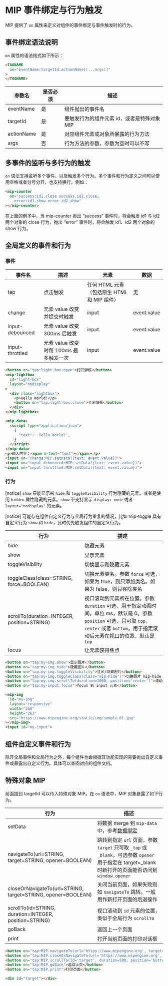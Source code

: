 # MIP 事件绑定与行为触发

MIP 提供了 `on` 属性来定义对组件的事件绑定与事件触发时的行为。

## 事件绑定语法说明

`on` 属性的语法格式如下所示：

```html
<TAGNAME
  on="eventName:targetId.actionName[(...args)]"
>
</TAGNAME>
```

|参数名|是否必须|描述|
|-----|-------|----|
|eventName   |是|组件抛出的事件名|
|targetId    |是|要触发行为的组件元素 id，或者是特殊对象 MIP|
|actionName  |是|对应组件元素或对象所暴露的行为方法|
|args        |否|行为方法的参数，参数为空时可以不写|

## 多事件的监听与多行为的触发

`on` 语法支持监听多个事件，以及触发多个行为。多个事件和行为定义之间可以使用空格或者分号分开，也支持换行。例如：

```html
<mip-counter
  on="success:id1.close success.id2.close;
    error:id1.show error.id2.show"
></mip-counter>
```

在上面的例子中，当 mip-counter 抛出 “success” 事件时，将会触发 id1 与 id2 两个对象的 close 行为，抛出 “error” 事件时，将会触发 id1、id2 两个对象的 show 行为。

## 全局定义的事件和行为

### 事件

|事件名|描述|元素|数据|
|-----|----|---|---|
|tap            |点击触发                                        |任何 HTML 元素（包括原生 HTML 和 MIP 组件）|无|
|change         |元素 value 改变并提交时触发                       |input                                  |event.value|
|input-debounced|元素 value 改变 300ms 后触发                     |input                                  |event.value|
|input-throttled|元素 value 改变时每 100ms 最多触发一次             |input                                  |event.value|

```html
<button on="tap:light-box.open">打开弹框</button>
<mip-lightbox
  id="light-box"
  layout="nodisplay"
>
  <div class="lightbox">
    <p>Hello World!</p>
    <button on="tap:light-box.close">关闭弹框</button>
  </div>
</mip-lightbox>

<mip-data>
  <script type="application/json">
    {
      "text": 'Hello World!',
    }
  </script>
</mip-data>
<p>输入内容：<span m-text="text"></span></p>
<input on="change:MIP.setData({text: event.value})">
<input on="input-debounced:MIP.setData({text: event.value})">
<input on="input-throttled:MIP.setData({text: event.value})">
```

### 行为

[notice] `show` 只能显示被 `hide` 和 `toggleVisibility` 行为隐藏的元素，或者是使用 `hidden` 属性隐藏的元素。`show` 不支持显示 `display: none` 或者 `layout="nodisplay"` 的元素。

[notice] 可能存在组件自定义行为与全局行为重复的情况，比如 mip-toggle 具有自定义行为 `show` 和 `hide`，此时优先触发组件的自定义行为。

|行为|描述|
|-----|----|
|hide                                       |隐藏元素|
|show                                       |显示元素|
|toggleVisibility                           |切换显示和隐藏元素|
|toggleClass(class=STRING, force=BOOLEAN)   |切换元素类名。参数 `force` 可选，如果为 true，则只添加类名。如果为 false，则只移除类名|
|scrollTo(duration=INTEGER, position=STRING)|视口滚动到元素所在位置。参数 `duration` 可选，用于指定动画时间，单位 ms，默认是 0。参数 `position` 可选，只可取 `top`，`center` 或者 `bottom`，用于指定滚动后元素在视口的位置，默认是 `top`
|focus                                      |让元素获得焦点|

```html
<button on="tap:my-img.show">显示图片</button>
<button on="tap:my-img.hide">隐藏图片</button>
<button on="tap:my-img.toggleVisibility">显示/隐藏图片</button>
<button on="tap:my-img.toggleClass(class='mip-hide')">切换图片 mip-hide 类</button>
<button on="tap:my-img.scrollTo(duration=1000, position='center')">滚动到图片居中，动画时间为 1000ms</button>
<button on="tap:my-input.focus">focus 到 input 元素</button>

<mip-img
  id="my-img"
  layout="responsive"
  width="350"
  height="263"
  src="https://www.mipengine.org/static/img/sample_01.jpg"
></mip-img>
<input id="my-input">
```


<!-- MIP 定义了全局事件 `tap`，`tap` 事件可以在任何 HTML 元素（包括原生 HTML 和 MIP 组件）上进行监听，该事件通过点击行为触发。举个例子，通过点击按钮触发 mip-lightbox 组件的展现和消失，那么可以在按钮元素上绑定 `tap` 事件：

```html
<button on="tap:light-box.open">打开弹框</button>
<mip-lightbox
  id="light-box"
  layout="nodisplay"
>
  <div class="lightbox">
    <p>Hello World!</p>
    <button on="tap:light-box.close">关闭弹框</button>
  </div>
</mip-lightbox>
```

MIP 定义了全局行为 `show`, `hide` 和 `toggleVisibility`，这三个行为可以在任何 HTML 元素（包括原生 HTML 和 MIP 组件）上进行触发。举个例子，通过点击按钮展现和隐藏图片 mip-img，那么可以在按钮上触发 mip-img 的对应行为：

[notice] show 只能显示被 hide 和 toggleVisibility 行为隐藏的元素，或者是使用 hidden 属性隐藏的元素。show 不支持显示 display: none 或者 layout="nodisplay" 的元素。

[notice] 可能存在组件自定义行为与全局行为重复的情况，比如 mip-toggle 具有自定义行为 show 和 hide，此时优先触发组件的自定义行为。

```html
<button on="tap:my-img.show">显示图片</button>
<button on="tap:my-img.hide">隐藏图片</button>
<button on="tap:my-img.toggleVisibility">显示/隐藏图片</button>
<mip-img
  id="my-img"
  layout="responsive"
  width="350"
  height="263"
  src="https://www.mipengine.org/static/img/sample_01.jpg"
></mip-img>
```
-->

## 组件自定义事件和行为

除开全局事件和全局行为之外，每个组件也会根据其功能实现的需要抛出自定义事件或暴露出自定义行为。具体可以查阅对应的组件文档。

## 特殊对象 MIP

前面提到 targetId 可以传入特殊对象 MIP。在 `on` 语法中，MIP 对象暴露了如下行为。

|行为|描述|
|---|---|
|setData                                                     |将数据 merge 到 `mip-data` 中，参考[数据绑定](./data-binding/mip-bind.md)|
|navigateTo(url=STRING, target=STRING, opener=BOOLEAN)       |跳转到指定 `url` 页面，参数 `target` 只可取 `_top` 或 `_blank`，可选参数 `opener` 用于指定在 target=_blank 时新打开的页面能否访问到 `window.opener`|
|closeOrNavigateTo(url=STRING, target=STRING, opener=BOOLEAN)|关闭当前页面，如果失败则如 `navigateTo` 跳转。一般用作新打开页面的后退操作|
|scrollTo(id=STRING, duration=INTEGER, position=STRING)      |视口滚动到 `id` 元素的位置，类似于全局行为 `scrollTo`|
|goBack                                                      |返回上一个页面|
|print                                                       |打开当前页面的打印对话框|

```html
<button on="tap:MIP.navigateTo(url='https://www.mipengine.org', target='_blank', opener=true)">在新页面打开 mip 官网</button>
<button on="tap:MIP.closeOrNavigateTo(url='https://www.mipengine.org', target='_blank', opener=true)">关闭页面或者打开 mip 官网</button>
<button on="tap:MIP.scrollTo(id='target', duration=500, position='bottom')">滚动到 id 为 target 的元素位于视口底部，动画时间为 500ms</button>
<button on="tap:MIP.goBack">返回上页</button>
<button on="tap:MIP.print">打印页面</button>

<div id="target"></div>
```

<!-- 前面提到 targetId 可以传入特殊对象 MIP。在 `on` 语法中，MIP 对象暴露了 `setData` 方法，比如：

```html
<button on="tap:MIP.setData({buttonState: 'clicked'})">点击按钮</button>
```

在点击按钮时，数据 `buttonState` 将被赋值为 'clicked'。然后通过 [m-bind](./data-binding/mip-bind.md) 方法将 `buttonState` 绑定到节点属性上，就能够通过数据驱动的方式实现组件间通信。这块内容将在下一节[数据绑定](./data-binding/mip-bind.md) 中进行更为详细的说明。 -->
